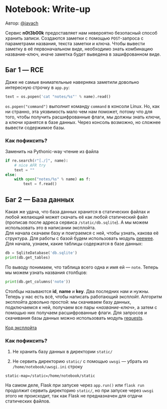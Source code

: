 # Notebook: Write-up

Автор: [@javach](https://github.com/javach)

Сервис __n0t3b00k__ предоставляет нам невероятно безопасный способ хранить записи. Создаются заметки 
с помощью `POST`-запроса с параметрами названия, текста заметки и ключа. Чтобы вывести заметку в 
её первоначальном виде, необходимо знать комбинацию название-ключ, иначе заметка будет выведена 
в зашифрованном виде.  

## Баг 1 — RCE

Даже не самые внимательные наверняка заметили довольно интересную строчку в `app.py`: 

```python
text = os.popen('cat "notes/%s"' % name).read()
```

`os.popen("command")` выполнит команду `command` в консоли Linux. 
Но, как ни странно, эта уязвимость мало чем нам поможет, потому что для того, чтобы
получить расшифрованные флаги, мы должны знать ключи, а ключи хранятся в базе данных. Через
консоль возможно, но сложнее вывести содержимое базы. 

### Как пофиксить?

Заменить на Pythonic-way чтение из файла

```python
if re.search(r"[./]", name):
    # nice AFR try
    text = ""
else:
    with open("notes/%s" % name) as f:
        text = f.read()
```

## Баг 2 — База данных

Какая же удача, что база данных хранится 
в статических файлах и любой желающий может скачать её как любой статический файл (прописав после 
адреса сервиса `/static/db.sqlite`). А мы можем использовать это в написании эксплойта.  
Для начала скачаем базу и поиграемся с ней, чтобы узнать, какова её структура. Для работы с базой
будем использовать модуль [peewee](http://docs.peewee-orm.com/en/latest/). Для начала, узнаем, 
какие таблицы содержатся в базе данных:
```python
db = SqliteDatabase('db.sqlite')
print(db.get_tables)
```
По выводу понимаем, что таблица всего одна и имя ей — `note`. Теперь мы можем узнать названия столбцов:
```python
print(db.get_columns('note'))
```
Столбцы называются __id__, __name__ и __key__. Два последних нам и нужны.  
Теперь у нас есть всё, чтобы написать работающий эксплойт. Алгоритм эксплойта довольно простой: мы скачиваем базу
данных, подключаемся к ней, получаем все пары «_название-ключ_», а затем с помощью них получаем расшифрованные 
флаги. Для запросов и скачивания базы данных можно использовать модуль 
[requests](http://docs.python-requests.org/en/master/).

[Код эксплойта](javach_notebook_opendb.py)

### Как пофиксить?

1. Не хранить базу данных в директории `static/`

2. Не сервить директорию `static/` с помощью `uwsgi` — убрать из `/home/notebook/uwsgi.ini` строку

```
static-map=/static=/home/notebook/static
```

На самом деле, Flask при запуске через `app.run()` или `flask run` продолжит сервить директорию `static/`, но при запуске через `uwsgi` этого не происходит, так как Flask не предназначен для отдачи статических файлов.
